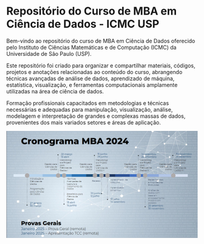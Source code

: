 # Repositório do Curso de MBA em Ciência de Dados - ICMC USP

Bem-vindo ao repositório do curso de MBA em Ciência de Dados oferecido pelo Instituto de Ciências Matemáticas e de Computação (ICMC) da Universidade de São Paulo (USP).

Este repositório foi criado para organizar e compartilhar materiais, códigos, projetos e anotações relacionadas ao conteúdo do curso, abrangendo técnicas avançadas de análise de dados, aprendizado de máquina, estatística, visualização, e ferramentas computacionais amplamente utilizadas na área de ciência de dados.

Formação profissionais capacitados em metodologias e técnicas necessárias e adequadas para manipulação, visualização, análise, modelagem e interpretação de grandes e complexas massas de dados, provenientes dos mais variados setores e áreas de aplicação.

![Cronograma](cronograma.png)